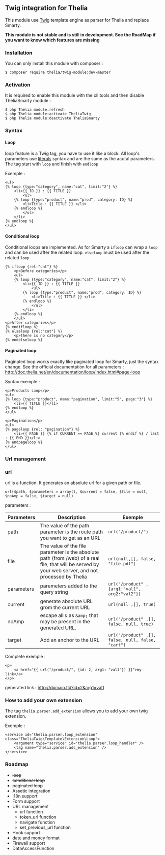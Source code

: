 ## Twig integration for Thelia

This module use [Twig](http://twig.sensiolabs.org) template engine as parser for Thelia and replace Smarty.

**This module is not stable and is still in development. See the RoadMap if you want to know which features are missing**

### Installation

You can only install this module with composer :

```
$ composer require thelia/twig-module:dev-master
```

### Activation

It is required to enable this module with the cli tools and then disable TheliaSmarty module :

```
$ php Thelia module:refresh
$ php Thelia module:activate TheliaTwig
$ php Thelia module:deactivate TheliaSmarty
```

### Syntax

#### Loop

loop feature is a Twig tag, you have to use it like a block. All loop's parameters use [literals](http://twig.sensiolabs.org/doc/templates.html#literals) syntax and are the same as the acutal parameters.
The tag start with ```loop``` and finish with ```endloop```

Exemple :

```
<ul>
{% loop {type:"category", name:"cat", limit:"2"} %}
    <li>{{ ID }} : {{ TITLE }}
        <ul>
    {% loop {type:"product", name:"prod", category: ID} %}
        <li>Title : {{ TITLE }} </li>
    {% endloop %}
        </ul>
    </li>
{% endloop %}
</ul>
```

#### Conditional loop

Conditional loops are implemented. As for Smarty a ```ifloop``` can wrap a ```loop``` and can be used after the related loop.
```elseloop``` must be used after the related ```loop```

```
{% ifloop {rel:"cat"} %}
    <p>Before categories</p>
    <ul>
    {% loop {type:"category", name:"cat", limit:"2"} %}
        <li>{{ ID }} : {{ TITLE }}
            <ul>
        {% loop {type:"product", name:"prod", category: ID} %}
            <li>Title : {{ TITLE }} </li>
        {% endloop %}
            </ul>
        </li>
    {% endloop %}
    </ul>
<p>After categories</p>
{% endifloop %}
{% elseloop {rel:"cat"} %}
    <p>there is no category</p>
{% endelseloop %}
```

#### Paginated loop

Paginated loop works exactly like paginated loop for Smarty, just the syntax change. See the official documentation for 
all parameters : http://doc.thelia.net/en/documentation/loop/index.html#page-loop

Syntax exemple : 

```
<p>Products Loop</p>
<ul>
{% loop {type:"product", name:"pagination", limit:"5", page:"3"} %}
    <li>{{ TITLE }}</li>
{% endloop %}
</ul>

<p>Pagination</p>
<ul>
{% pageloop {rel: "pagination"} %}
    <li>{{ PAGE }} {% if CURRENT == PAGE %} current {% endif %} / last : {{ END }}</li>
{% endpageloop %}
</ul>
```

### Url management

### url

url is a function. It generates an absolute url for a given path or file.

```
url($path, $parameters = array(), $current = false, $file = null, $noAmp = false, $target = null)
```

parameters : 

Parameters | Description | Exemple
--- | --- | ---
path | The value of the path parameter is the route path you want to get as an URL | ```url("/product/")```
file | The value of the file parameter is the absolute path (from /web) of a real file, that will be served by your web server, and not processed by Thelia | ```url(null,[], false, "file.pdf")```
parameters | paremeters added to the query string | ```url("/product" ,{arg1:"val1", arg2:"val2"})```
current | generate absolute URL grom the current URL | ```url(null ,[], true)```
noAmp | escape all ```&``` as ```&amp;``` that may be present in the generated URL. | ```url("/product" ,[], false, null, true)```
target | Add an anchor to the URL | ```url("/product" ,[], false, null, false, "cart")```

Complete exemple : 

```
<p>
    <a href="{{ url("/product/", {id: 2, arg1: "val1"}) }}">my link</a>
</p>
```

generated link : http://domain.tld?id=2&arg1=val1

### How to add your own extension

The tag ```thelia.parser.add_extension``` allows you to add your own twig extension.

Exemple :

```
<service id="thelia.parser.loop_extension" class="TheliaTwig\Template\Extension\Loop">
    <argument type="service" id="thelia.parser.loop_handler" />
    <tag name="thelia.parser.add_extension" />
</service>
```

### Roadmap

* ~~loop~~
* ~~conditional loop~~
* ~~paginated loop~~
* Assetic integration
* I18n support
* Form support
* URL management
    * ~~url function~~
    * token_url function
    * navigate function
    * set_previous_url function
* Hook support
* date and money format
* Firewall support
* DataAccessFunction
